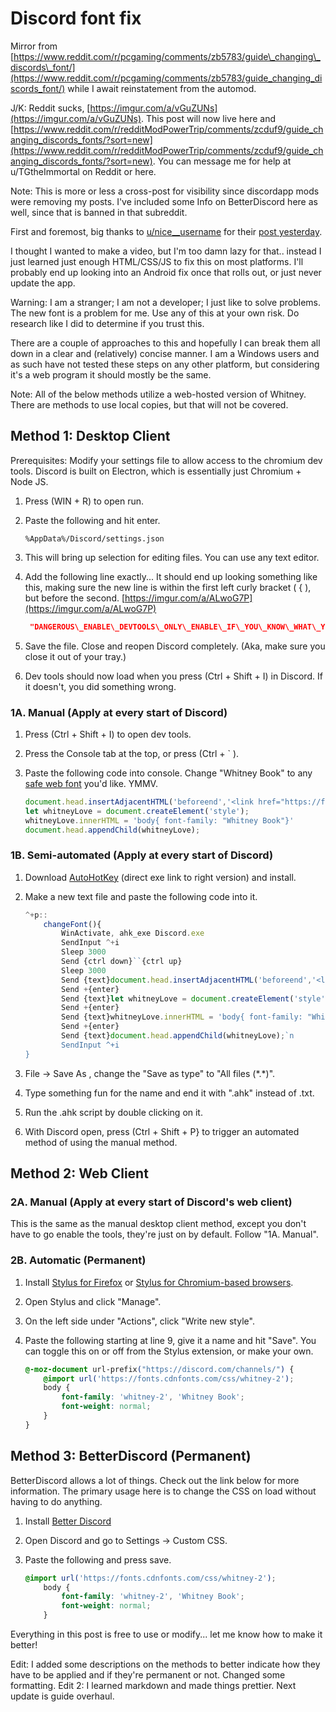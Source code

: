 # Discord font fix

Mirror from [https://www.reddit.com/r/pcgaming/comments/zb5783/guide\_changing\_discords\_font/](https://www.reddit.com/r/pcgaming/comments/zb5783/guide_changing_discords_font/) while I await reinstatement from the automod.

J/K: Reddit sucks, [https://imgur.com/a/vGuZUNs](https://imgur.com/a/vGuZUNs). This post will now live here and [https://www.reddit.com/r/redditModPowerTrip/comments/zcduf9/guide_changing_discords_fonts/?sort=new](https://www.reddit.com/r/redditModPowerTrip/comments/zcduf9/guide_changing_discords_fonts/?sort=new). You can message me for help at u/TGtheImmortal on Reddit or here.

Note: This is more or less a cross-post for visibility since discordapp mods were removing my posts. I've included some Info on BetterDiscord here as well, since that is banned in that subreddit.

First and foremost, big thanks to  [u/nice\_\_username](https://www.reddit.com/user/nice__username/) for their [post yesterday](https://www.reddit.com/r/discordapp/comments/z9v2c2/how_to_change_the_font_back/).

I thought I wanted to make a video, but I'm too damn lazy for that.. instead I just learned just enough HTML/CSS/JS to fix this on most platforms. I'll probably end up looking into an Android fix once that rolls out, or just never update the app.

Warning: I am a stranger; I am not a developer; I just like to solve problems. The new font is a problem for me. Use any of this at your own risk. Do research like I did to determine if you trust this.

There are a couple of approaches to this and hopefully I can break them all down in a clear and (relatively) concise manner. I am a Windows users and as such have not tested these steps on any other platform, but considering it's a web program it should mostly be the same.

Note: All of the below methods utilize a web-hosted version of Whitney. There are methods to use local copies, but that will not be covered.

## Method 1: Desktop Client

Prerequisites: Modify your settings file to allow access to the chromium dev tools. Discord is built on Electron, which is essentially just Chromium + Node JS.

1. Press (WIN + R) to open run.
2. Paste the following and hit enter.

    ```  text
    %AppData%/Discord/settings.json
    ```

3. This will bring up selection for editing files. You can use any text editor.
4. Add the following line exactly... It should end up looking something like this, making sure the new line is within the first left curly bracket ( { ), but before the second. [https://imgur.com/a/ALwoG7P](https://imgur.com/a/ALwoG7P)

    ```  json
     "DANGEROUS\_ENABLE\_DEVTOOLS\_ONLY\_ENABLE\_IF\_YOU\_KNOW\_WHAT\_YOURE\_DOING": true,
    ```

5. Save the file. Close and reopen Discord completely. (Aka, make sure you close it out of your tray.)
6. Dev tools should now load when you press (Ctrl + Shift  + I) in Discord. If it doesn't, you did something wrong.

### 1A. Manual (Apply at every start of Discord)

1. Press (Ctrl + Shift + I) to open dev tools.
2. Press the Console tab at the top, or press (Ctrl + \` ).
3. Paste the following code into console. Change "Whitney Book" to any [safe web font](https://www.cssfontstack.com/) you'd like. YMMV.

    ```js
    document.head.insertAdjacentHTML('beforeend','<link href="https://fonts.cdnfonts.com/css/whitney-2" rel="stylesheet">');
    let whitneyLove = document.createElement('style');
    whitneyLove.innerHTML = 'body{ font-family: "Whitney Book"}'
    document.head.appendChild(whitneyLove);
    ```

### 1B. Semi-automated (Apply at every start of Discord)

1. Download [AutoHotKey](https://www.autohotkey.com/download/ahk-install.exe) (direct exe link to right version) and install.
2. Make a new text file and paste the following code into it.

    ```js
    ^+p::
        changeFont(){
            WinActivate, ahk_exe Discord.exe
            SendInput ^+i
            Sleep 3000
            Send {ctrl down}``{ctrl up}
            Sleep 3000
            Send {text}document.head.insertAdjacentHTML('beforeend','<link href="https://fonts.cdnfonts.com/css/whitney-2" rel="stylesheet">');
            Send +{enter}
            Send {text}let whitneyLove = document.createElement('style');
            Send +{enter}
            Send {text}whitneyLove.innerHTML = 'body{ font-family: "Whitney Book"}'
            Send +{enter}
            Send {text}document.head.appendChild(whitneyLove);`n
            SendInput ^+i
    }
    ```

3. File -> Save As , change the "Save as type" to "All files (\*.\*)".
4. Type something fun for the name and end it with ".ahk" instead of .txt.
5. Run the .ahk script by double clicking on it.
6. With Discord open, press (Ctrl + Shift + P} to trigger an automated method of using the manual method.

## Method 2: Web Client

### 2A. Manual (Apply at every start of Discord's web client)

This is the same as the manual desktop client method, except you don't have to go enable the tools, they're just on by default. Follow "1A. Manual".

### 2B. Automatic (Permanent)

1. Install [Stylus for Firefox](https://addons.mozilla.org/en-US/firefox/addon/styl-us/) or [Stylus for Chromium-based browsers](https://chrome.google.com/webstore/detail/stylus/clngdbkpkpeebahjckkjfobafhncgmne).
2. Open Stylus and click "Manage".
3. On the left side under "Actions", click "Write new style".
4. Paste the following starting at line 9, give it a name and hit "Save". You can toggle this on or off from the Stylus extension, or make your own.

    ```css
    @-moz-document url-prefix("https://discord.com/channels/") {
        @import url('https://fonts.cdnfonts.com/css/whitney-2');
        body {
            font-family: 'whitney-2', 'Whitney Book';
            font-weight: normal;
        }
    }
    ```

## Method 3: BetterDiscord (Permanent)

BetterDiscord allows a lot of things. Check out the link below for more information. The primary usage here is to change the CSS on load without having to do anything.

1. Install [Better Discord](https://betterdiscord.app/)
2. Open Discord and go to Settings -> Custom CSS.
3. Paste the following and press save.

    ```css
    @import url('https://fonts.cdnfonts.com/css/whitney-2');
        body {
            font-family: 'whitney-2', 'Whitney Book';
            font-weight: normal;
        }
    ```

Everything in this post is free to use or modify... let me know how to make it better!

Edit: I added some descriptions on the methods to better indicate how they have to be applied and if they're permanent or not. Changed some formatting.
Edit 2: I learned markdown and made things prettier. Next update is guide overhaul.
